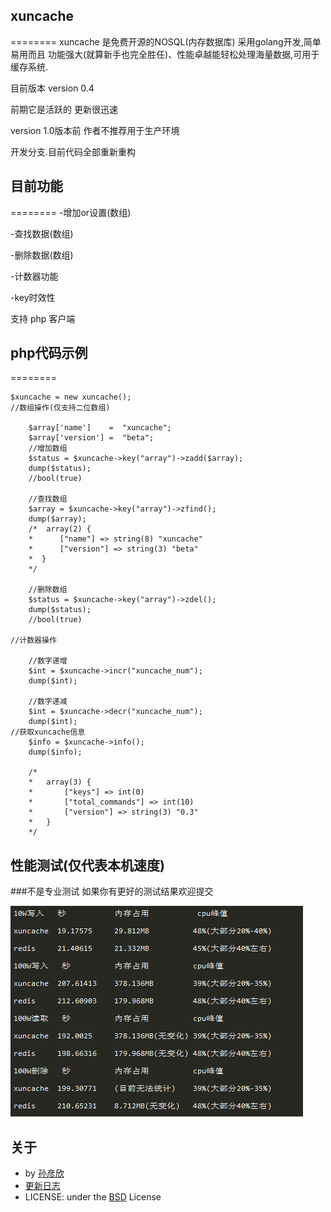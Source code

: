## xuncache
========
xuncache 是免费开源的NOSQL(内存数据库) 采用golang开发,简单易用而且 功能强大(就算新手也完全胜任)、性能卓越能轻松处理海量数据,可用于缓存系统.

目前版本 version 0.4

前期它是活跃的 更新很迅速

version 1.0版本前 作者不推荐用于生产环境

开发分支.目前代码全部重新重构

## 目前功能
========
-增加or设置(数组)

-查找数据(数组)

-删除数据(数组)

-计数器功能

-key时效性

支持 php 客户端 

## php代码示例
========

	$xuncache = new xuncache();
    //数组操作(仅支持二位数组)

        $array['name']    =  "xuncache";
        $array['version'] =  "beta";
        //增加数组
        $status = $xuncache->key("array")->zadd($array);
        dump($status);
        //bool(true)

        //查找数组
        $array = $xuncache->key("array")->zfind();
        dump($array);
        /*  array(2) {
        *      ["name"] => string(8) "xuncache"
        *      ["version"] => string(3) "beta"
        *  }
        */

        //删除数组
        $status = $xuncache->key("array")->zdel();
        dump($status);
        //bool(true)

    //计数器操作

        //数字递增
        $int = $xuncache->incr("xuncache_num");
        dump($int);
        
        //数字递减
        $int = $xuncache->decr("xuncache_num");
        dump($int);
    //获取xuncache信息
        $info = $xuncache->info();
        dump($info);
        
        /*
        *   array(3) {
        *       ["keys"] => int(0)
        *       ["total_commands"] => int(10)
        *       ["version"] => string(3) "0.3"
        *   }
        */
	
## 性能测试(仅代表本机速度)
###不是专业测试 如果你有更好的测试结果欢迎提交

![](images/property.png?raw=true)

## 关于
- by [孙彦欣](http://weibo.com/sun8911879)
-    [更新日志](https://github.com/sun8911879/xuncache/blob/master/UPDATE.md)
- LICENSE: under the [BSD](https://github.com/sun8911879/xuncache/blob/master/LICENSE-BSD.md) License